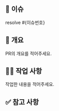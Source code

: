## 👀 이슈

resolve #{이슈번호}

## 📌 개요

PR의 개요를 적어주세요.

## 👩‍💻 작업 사항

작업한 내용을 적어주세요.

## ✅ 참고 사항

<!-- 공유할 내용, 스크린샷 등을 넣어 주세요. -->
